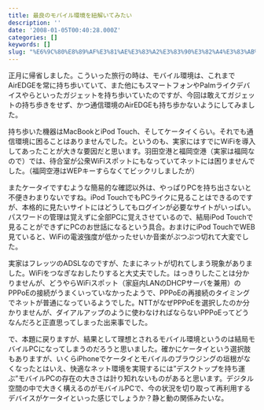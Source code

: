 ```yaml
---
title: 最良のモバイル環境を紐解いてみたい
description: ''
date: '2008-01-05T00:40:28.000Z'
categories: []
keywords: []
slug: "%E6%9C%80%E8%89%AF%E3%81%AE%E3%83%A2%E3%83%90%E3%82%A4%E3%83%AB%E7%92%B0%E5%A2%83%E3%82%92%E7%B4%90%E8%A7%A3%E3%81%84%E3%81%A6%E3%81%BF%E3%81%9F%E3..."
---
```

正月に帰省しました。こういった旅行の時は、モバイル環境は、これまでAirEDGEを常に持ち歩いていて、また他にもスマートフォンやPalmライクデバイスやらといったガジェットを持ち歩いていたのですが、今回は敢えてガジェットの持ち歩きをせず、かつ通信環境のAirEDGEも持ち歩かないようにしてみました。

持ち歩いた機器はMacBookとiPod Touch、そしてケータイくらい。それでも通信環境に困ることはありませんでした。というのも、実家にはすでにWiFiを導入してあったことが大きな要因だと思います。羽田空港と福岡空港（実家は福岡なので）では、待合室が公衆WiFiスポットにもなっていてネットには困りませんでした。（福岡空港はWEPキーすらなくてビックリしましたが）

またケータイですむような簡易的な確認以外は、やっぱりPCを持ち出さないと不便きわまりないですね。iPod TouchでもPCライクに見ることはできるのですが、本格的に見たいサイトにはどうしてもログインが必要なサイトがいっぱい。パスワードの管理は覚えずに全部PCに覚えさせているので、結局iPod Touchで見ることができずにPCのお世話になるという具合。おまけにiPod TouchでWEB見ていると、WiFiの電波強度が低かったせいか音楽がぷつぷつ切れて大変でした。

実家はフレッツのADSLなのですが、たまにネットが切れてしまう現象がありました。WiFiをつなぎなおしたりすると大丈夫でした。はっきりしたことは分かりませんが、どうやらWiFiスポット（家庭内LANのDHCPサーバを兼用）のPPPoEの接続がうまくいっていなかったようで、PPPoEの再接続のタイミングでネットが普通になっているようでした。NTTがなぜPPPoEを選択したのか分かりませんが、ダイアルアップのように使わなければならないPPPoEってどうなんだろと正直思ってしまった出来事でした。

で、本題に戻りますが、結果として理想とされるモバイル環境というのは結局モバイルPCになってしまうのだろうと思いました。確かにケータイという選択肢もありますが、いくらiPhoneでケータイとモバイルのブラウジングの垣根がなくなったとはいえ、快適なネット環境を実現するには”デスクトップを持ち運ぶ”モバイルPCの存在の大きさは計り知れないものがあると思います。デジタル空間の中で大きく構えるのがモバイルPCで、今の状況を切り取って再利用するデバイスがケータイといった感じでしょうか？静と動の関係みたいな。